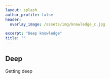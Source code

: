 ```yaml
---
layout: splash
author_profile: false
header:
  overlay_image: /assets/img/knowledge_c.jpg

excerpt: "Deep knowledge"
title: ""
---
```


## Deep

Getting deep